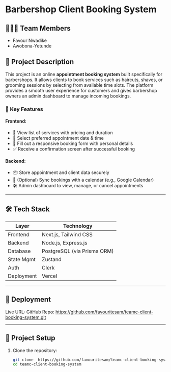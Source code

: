 # Barbershop Client Booking System

## 🧑‍🤝‍🧑 Team Members
- Favour Nwadike
- Awobona-Yetunde

## 📘 Project Description
This project is an online **appointment booking system** built specifically for barbershops. It allows clients to book services such as haircuts, shaves,
or grooming sessions by selecting from available time slots. The platform provides a smooth user experience for customers and gives barbershop owners an admin dashboard to manage incoming bookings.

### 🎯 Key Features

#### Frontend:
- 💈 View list of services with pricing and duration
- 📅 Select preferred appointment date & time
- 📝 Fill out a responsive booking form with personal details
- ✅ Receive a confirmation screen after successful booking

#### Backend:
- 📦 Store appointment and client data securely
- 🔗 (Optional) Sync bookings with a calendar (e.g., Google Calendar)
- 🛠️ Admin dashboard to view, manage, or cancel appointments

---

## 🛠️ Tech Stack

| Layer       | Technology        |
|-------------|-------------------|
| Frontend    | Next.js, Tailwind CSS |
| Backend     | Node.js, Express.js |
| Database    | PostgreSQL (via Prisma ORM) |
| State Mgmt  | Zustand            |
| Auth        | Clerk              |
| Deployment  | Vercel             |

---

## 🚀 Deployment
Live URL: 
GitHub Repo:  https://github.com/favouritesam/teamc-client-booking-system.git


---

## 📂 Project Setup

1. Clone the repository:
   ```bash
   git clone  https://github.com/favouritesam/teamc-client-booking-system.git
   cd teamc-client-booking-system
